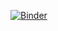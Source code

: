 [![Binder](https://mybinder.org/badge_logo.svg)](https://mybinder.org/v2/gh/https%3A%2F%2Fmybinder.org%2Fv2%2Fgh%2Finuites%2FEHDS2-WP6-usecase1/HEAD?urlpath=rstudio)
